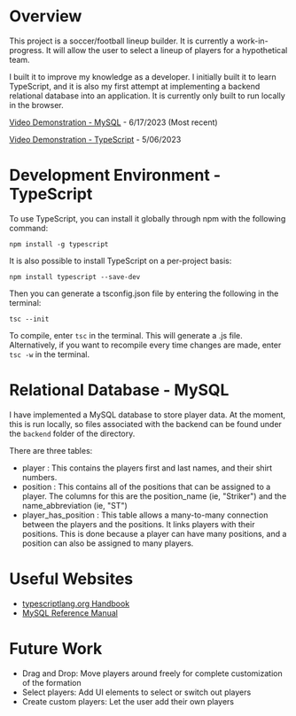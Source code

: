 # Overview

This project is a soccer/football lineup builder. It is currently a work-in-progress. It will allow the user to select a lineup of players for a hypothetical team.

I built it to improve my knowledge as a developer. I initially built it to learn TypeScript, and it is also my first attempt at implementing a backend relational database into an application. It is currently only built to run locally in the browser.

[Video Demonstration - MySQL](https://youtu.be/YjygkdyQ3qc) - 6/17/2023 (Most recent)

[Video Demonstration - TypeScript](https://youtu.be/1ifuUsLMrkY) - 5/06/2023


# Development Environment - TypeScript

To use TypeScript, you can install it globally through npm with the following command:

`npm install -g typescript`

It is also possible to install TypeScript on a per-project basis:

`npm install typescript --save-dev`

Then you can generate a tsconfig.json file by entering the following in the terminal:

`tsc --init`

To compile, enter `tsc` in the terminal. This will generate a .js file. Alternatively, if you want to recompile every time changes are made, enter `tsc -w` in the terminal.


# Relational Database - MySQL

I have implemented a MySQL database to store player data. At the moment, this is run locally, so files associated with the backend can be found under the `backend` folder of the directory.

There are three tables:

* player : This contains the players first and last names, and their shirt numbers.
* position : This contains all of the positions that can be assigned to a player. The columns for this are the position_name (ie, "Striker") and the name_abbreviation (ie, "ST")
* player_has_position : This table allows a many-to-many connection between the players and the positions. It links players with their positions. This is done because a player can have many positions, and a position can also be assigned to many players.


# Useful Websites

- [typescriptlang.org Handbook](https://www.typescriptlang.org/docs/handbook/intro.html)
- [MySQL Reference Manual](https://dev.mysql.com/doc/refman/8.0/en/)

# Future Work

* Drag and Drop: Move players around freely for complete customization of the formation
* Select players: Add UI elements to select or switch out players
* Create custom players: Let the user add their own players